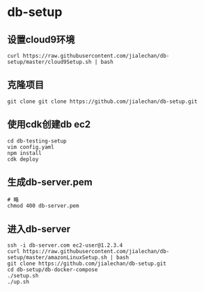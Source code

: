 # db-setup
## 设置cloud9环境
```shell
curl https://raw.githubusercontent.com/jialechan/db-setup/master/cloud9Setup.sh | bash
```
## 克隆项目
```shell
git clone git clone https://github.com/jialechan/db-setup.git
```
## 使用cdk创建db ec2
```shell
cd db-testing-setup
vim config.yaml
npm install
cdk deploy
```
## 生成db-server.pem
```shell
# 略
chmod 400 db-server.pem
```
## 进入db-server
```shell
ssh -i db-server.com ec2-user@1.2.3.4
curl https://raw.githubusercontent.com/jialechan/db-setup/master/amazonLinuxSetup.sh | bash
git clone https://github.com/jialechan/db-setup.git
cd db-setup/db-docker-compose
./setup.sh
./up.sh
```